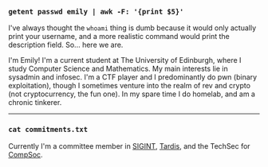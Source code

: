 
### `getent passwd emily | awk -F: '{print $5}'`

I've always thought the `whoami` thing is dumb because it would only actually
print your username, and a more realistic command would print the description
field. So... here we are.

I'm Emily! I'm a current student at The University of Edinburgh, where I study Computer Science and Mathematics. My main interests lie in sysadmin and infosec. I'm a CTF player and I predominantly do pwn (binary exploitation), though I sometimes venture into the realm of rev and crypto (not cryptocurrency, the fun one). In my spare time I do homelab, and am a chronic tinkerer.

<hr>

### `cat commitments.txt`

Currently I'm a committee member in [SIGINT](https://sigint.mx), [Tardis](https://tardisproject.uk), and the TechSec for [CompSoc](https://comp-soc.com).

